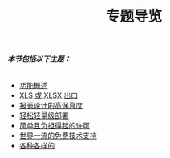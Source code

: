 ﻿---
title: 专题导览
type: docs
weight: 20
url: /zh/jasperreports/feature-tour/
---
###### **本节包括以下主题：**
- [功能概述](/cells/zh/jasperreports/feature-overview/)
- [XLS 或 XLSX 出口](/cells/zh/jasperreports/xls-or-xlsx-export/)
- [报表设计的高保真度](/cells/zh/jasperreports/high-fidelity-to-the-report-design/)
- [轻松轻量级部署](/cells/zh/jasperreports/easy-and-lightweight-deployment/)
- [简单且负担得起的许可](/cells/zh/jasperreports/simple-and-affordable-licensing/)
- [世界一流的免费技术支持](/cells/zh/jasperreports/world-class-free-technical-support/)
- [各种各样的](/cells/zh/jasperreports/miscellaneous/)
